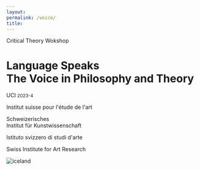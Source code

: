 ```yaml
--- 
layout: 
permalink: /voice/
title:
---
```


<link rel="stylesheet" href="https://unpkg.com/tachyons@4.12.0/css/tachyons.min.css"/>
<main class="cf pa3 pa4-m pa5-l mw9 center">
  <div class="fr w-100 w-80-l">
    <p class="f6 helvetica">
      Critical Theory Wokshop
    </p>
    <h1 class="f2 f1-l lh-title helvetica mt0 mb4 mb5-ns">
      Language Speaks<br class="dn helvetica db-ns"> The Voice in Philosophy and Theory
    </h1>
  </div>
  <div class="f6 lh-copy fl w-100 mb4">
    <div class="fl-ns w-100 w-20-l  helveticapr3-m pr5-l">
      <p>
        UCI <small class="fw6 helvetica">2023-4</small>
      </p> 
    </div>
    <div class="fl-ns w-50-m w-20-l pr3-m pr5-l">
      <p>
        Institut suisse pour l'étude de l'art
      </p> 
    </div>
    <div class="fl-ns w-50-m w-20-l pr3-m pr5-l">
      <p>
        Schweizerisches<br class="dn db-l"> Institut für Kunstwissenschaft
      </p> 
    </div>
    <div class="fl-ns w-50-m w-20-l pr3-m pr5-l">
      <p>
        Istituto svizzero di studi d'arte
      </p>
    </div>
    <div class="fl-ns w-50-m w-20-l pr3-m pr5-l">
      <p>
        Swiss Institute for Art Research
      </p>
    </div>
  </div>
  <img src="http://mrmrs.github.io/photos/u/007.jpg" class="db" alt="iceland"/>
</main>

